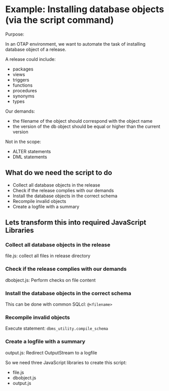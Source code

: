 # Example: Installing database objects (via the script command)

Purpose:

In an OTAP environment, we want to automate the task of installing database object of a release.

A release could include:
- packages
- views
- triggers
- functions
- procedures
- synonyms
- types

Our demands:
- the filename of the object should correspond with the object name
- the version of the db object should be equal or higher than the current version

Not in the scope:
- ALTER statements
- DML statements

## What do we need the script to do
- Collect all database objects in the release
- Check if the release complies with our demands
- Install the database objects in the correct schema
- Recompile invalid objects
- Create a logfile with a summary

## Lets transform this into required JavaScript Libraries
### Collect all database objects in the release
file.js: collect all files in release directory

### Check if the release complies with our demands
dbobject.js: Perform checks on file content

### Install the database objects in the correct schema

This can be done with common SQLcl: `@<filename>`

### Recompile invalid objects
Execute statement: `dbms_utility.compile_schema`

### Create a logfile with a summary
output.js: Redirect OutputStream to a logfile

So we need three JavaScript libraries to create this script:
- file.js
- dbobject.js
- output.js
